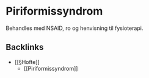 # Piriformissyndrom
Behandles med NSAID, ro og henvisning til fysioterapi.

## Backlinks
* [[§Hofte]]
	* [[Piriformissyndrom]]

<!-- #anki/tag/med/gp #anki/deck/Medicine -->

<!-- {BearID:AA6D8192-E360-407C-8894-05F9FD544819-53319-00006C57CC3B6637} -->
